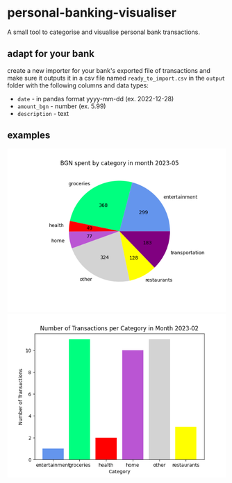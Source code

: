 # personal-banking-visualiser
A small tool to categorise and visualise personal bank transactions.

## adapt for your bank
create a new importer for your bank's exported file of transactions and make sure it outputs it in a csv
file named `ready_to_import.csv` in the `output` folder with the following columns and data types:
 - `date` - in pandas format yyyy-mm-dd (ex. 2022-12-28)
 - `amount_bgn` - number (ex. 5.99)
 - `description` - text

## examples
![pie-chart](examples/pie-chart-example.png)
![bar-chart](examples/bar-chart-example.png)